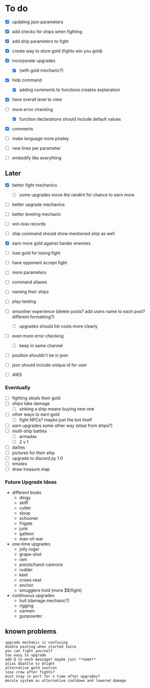 # To do
- [x] updating json parameters
- [x] add checks for ships when fighting
- [x] add ship parameters to fight
- [x] create way to store gold (fights win you gold)
- [x] incorporate upgrades 
    - [x] (with gold mechanic?)
- [x] help command
    - [x] adding comments to functions creates explanation
- [x] have overall level to view
- [ ] more error checking
    - [x] function declarations should include default values 
- [x] comments
- [ ] make language more piratey
- [ ] new lines per parameter
- [ ] embedify like everything 


## Later
- [x] better fight mechanics
    - [ ] some upgrades move the randint for chance to earn more
- [ ] better upgrade mechanics
- [ ] better leveling mechanic
- [ ] win-loss records
- [ ] ship command should show mentioned ship as well
- [x] earn more gold against harder enemies
- [ ] lose gold for losing fight
- [ ] have opponent accept fight
- [ ] more parameters
- [ ] command aliases
- [ ] naming their ships
- [ ] play-testing
- [ ] smoother experience (delete posts? add users name to each post? different formatting?)
    - [ ] upgrades should list costs more clearly
- [ ] even more error checking
    - [ ] keep in same channel
- [ ] position shouldn't be in json
- [ ] json should include unique id for user
- [ ] AWS


### Eventually
- [ ] fighting steals their gold
- [ ] ships take damage
    - [ ] sinking a ship means buying new one
- [ ] other ways to earn gold
    - [ ] fight NPCs? maybe just the bot itself
- [ ] earn upgrades some other way (steal from ships?)
- [ ] multi-ship battles
    - [ ] armadas
    - [ ] 2 v 1
- [ ] dailies
- [ ] pictures for their ship
- [ ] upgrade to discord.py 1.0
- [ ] emotes
- [ ] draw treasure map

### Future Upgrade Ideas
- different boats
    - dingy
    - skiff
    - cutter
    - sloop
    - schooner
    - frigate
    - junk
    - galleon
    - man-of-war
- one-time upgrades
    - jolly roger
    - grape-shot
    - ram
    - pistols/hand-cannons
    - rudder
    - keel
    - crows nest
    - anchor
    - smugglers hold (more $$/fight)
- continuous upgrades
    - hull (damage mechanic?)
    - rigging
    - oarmen
    - gunpowder
    
    
    
## known problems
 ```
upgrade mechanic is confusing
double posting when started twice
you can fight yourself
too easy to upgrade
add @ to each message? maybe just **name**
alias $battle to $fight
alternative gold sources
lose crew after fights?
must stay in port for x time after upgrades?
morale system as alternative cooldown and lowered damage
```